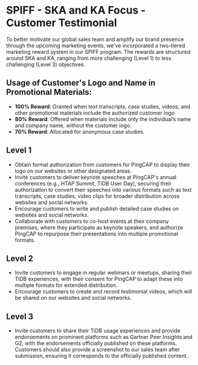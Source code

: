 # SPIFF - SKA and KA Focus - Customer Testimonial

To better motivate our global sales team and amplify our brand presence through the upcoming marketing events, we've incorporated a two-tiered marketing reward system in our SPIFF program. The rewards are structured around SKA and KA, ranging from more challenging (Level 1) to less challenging (Level 3) objectives.

## Usage of Customer's Logo and Name in Promotional Materials:

- **100% Reward**: Granted when text transcripts, case studies, videos, and other promotional materials include the authorized customer logo.
- **80% Reward**: Offered when materials include only the individual’s name and company name, without the customer logo.
- **70% Reward**: Allocated for anonymous case studies.

## Level 1

- Obtain formal authorization from customers for PingCAP to display their logo on our websites or other designated areas.
- Invite customers to deliver keynote speeches at PingCAP's annual conferences (e.g., HTAP Summit, TiDB User Day), securing their authorization to convert their speeches into various formats such as text transcripts, case studies, video clips for broader distribution across websites and social networks.
- Encourage customers to write and publish detailed case studies on websites and social networks.
- Collaborate with customers to co-host events at their company premises, where they participate as keynote speakers, and authorize PingCAP to repurpose their presentations into multiple promotional formats.

## Level 2

- Invite customers to engage in regular webinars or meetups, sharing their TiDB experiences, with their consent for PingCAP to adapt these into multiple formats for extended distribution.
- Encourage customers to create and record testimonial videos, which will be shared on our websites and social networks.

## Level 3

- Invite customers to share their TiDB usage experiences and provide endorsements on prominent platforms such as Gartner Peer Insights and G2, with the endorsements officially published on these platforms. Customers should also provide a screenshot to our sales team after submission, ensuring it corresponds to the officially published content.
